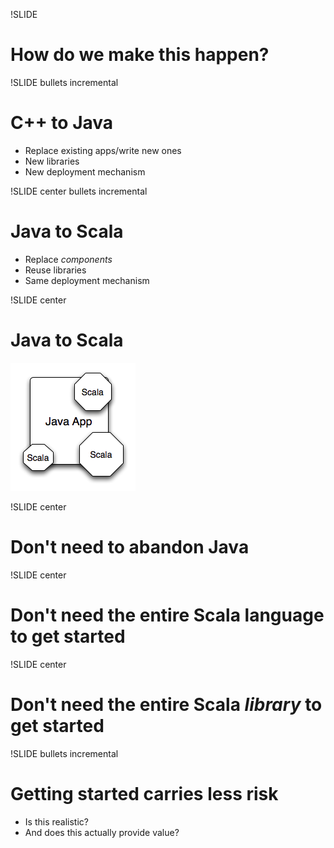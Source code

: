 !SLIDE
# How do we make this happen?

!SLIDE bullets incremental
# C++ to Java
* Replace existing apps/write new ones
* New libraries
* New deployment mechanism

!SLIDE center bullets incremental
# Java to Scala
* Replace _components_
* Reuse libraries
* Same deployment mechanism

!SLIDE center
# Java to Scala
![Scala Components](java4.png)

!SLIDE center
# Don't need to abandon Java

!SLIDE center
# Don't need the entire Scala language to get started

!SLIDE center
# Don't need the entire Scala _library_ to get started

!SLIDE bullets incremental
# Getting started carries less risk
* Is this realistic?
* And does this actually provide value?
